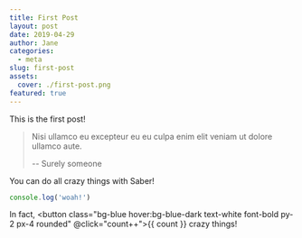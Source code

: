 ```yaml
---
title: First Post
layout: post
date: 2019-04-29
author: Jane
categories:
  - meta
slug: first-post
assets:
  cover: ./first-post.png
featured: true
---
```


This is the first post!

> Nisi ullamco eu excepteur eu eu culpa enim elit veniam ut dolore ullamco aute.
>
> -- Surely someone

You can do all crazy things with Saber!

```js
console.log('woah!')
```

In fact, <button class="bg-blue hover:bg-blue-dark text-white font-bold py-2 px-4 rounded" @click="count++">{{ count }}</button> crazy things!

<script>
export default {
  data() {
    return {
      count: 69
    }
  }
}
</script>
